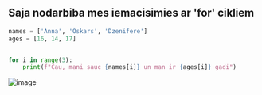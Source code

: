 ## Saja nodarbiba mes iemacisimies ar 'for' cikliem
```py
names = ['Anna', 'Oskars', 'Dzenifere']
ages = [16, 14, 17]


for i in range(3):
    print(f"Čau, mani sauc {names[i]} un man ir {ages[i]} gadi")
```
![image](https://media.discordapp.net/attachments/1146821702492364850/1164098833681231883/image.png?ex=6541fa85&is=652f8585&hm=93c33119c5f4ea7990be1a50cad82bf32713fa45c37732076e2fc1f500847e71&=&width=1060&height=676)
